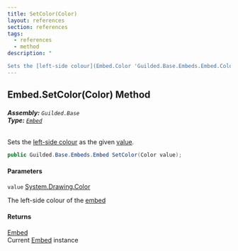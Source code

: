 ```yaml
---
title: SetColor(Color)
layout: references
section: references
tags:
  - references
  - method
description: "

Sets the [left-side colour](Embed.Color 'Guilded.Base.Embeds.Embed.Color') as the given [value](Embed.SetColor(Color)#Guilded.Base.Embeds.Embed.SetColor(Color).value 'Guilded.Base.Embeds.Embed.SetColor(Color).value')."
---
```


## Embed.SetColor(Color) Method
###### **Assembly:** `Guilded.Base`<br/>**Type:** [`Embed`](Embed 'Guilded.Base.Embeds.Embed')

Sets the [left-side colour](Embed.Color 'Guilded.Base.Embeds.Embed.Color') as the given [value](Embed.SetColor(Color)#Guilded.Base.Embeds.Embed.SetColor(Color).value 'Guilded.Base.Embeds.Embed.SetColor(Color).value').

```csharp
public Guilded.Base.Embeds.Embed SetColor(Color value);
```
#### Parameters

<a name='Guilded.Base.Embeds.Embed.SetColor(Color).value'></a>

`value` [System.Drawing.Color](https://docs.microsoft.com/en-us/dotnet/api/System.Drawing.Color 'System.Drawing.Color')

The left-side colour of the [embed](Embed 'Guilded.Base.Embeds.Embed')

#### Returns
[Embed](Embed 'Guilded.Base.Embeds.Embed')  
Current [Embed](Embed 'Guilded.Base.Embeds.Embed') instance